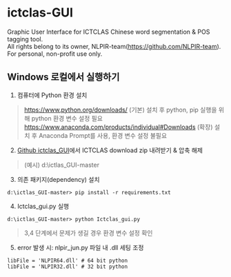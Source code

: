 # ictclas-GUI
Graphic User Interface for ICTCLAS Chinese word segmentation &amp; POS tagging tool.  
All rights belong to its owner, NLPIR-team(https://github.com/NLPIR-team).  
For personal, non-profit use only.

## **Windows 로컬에서 실행하기**
1.   컴퓨터에 Python 환경 설치
> https://www.python.org/downloads/ (기본) 설치 후 python, pip 실행을 위해 python 환경 변수 설정 필요 <br>
> https://www.anaconda.com/products/individual#Downloads (확장) 설치 후 Anaconda Prompt를 사용, 환경 변수 설정 불필요

2. [Github ictclas_GUI](https://github.com/karmalet/ictclas_GUI)에서 ICTCLAS download zip 내려받기 & 압축 해제
> (예시) d:\ictlas_GUI-master <br>

3. 의존 패키지(dependency) 설치
```
d:\ictlas_GUI-master> pip install -r requirements.txt
```

4.   Ictclas_gui.py 실행
```
d:\ictlas_GUI-master> python Ictclas_gui.py
```
> 3,4 단계에서 문제가 생길 경우 환경 변수 설정 확인

5. error 발생 시: nlpir_jun.py 파일 내 .dll 세팅 조정
```
libFile = 'NLPIR64.dll' # 64 bit python
libFile = 'NLPIR32.dll' # 32 bit python
```
